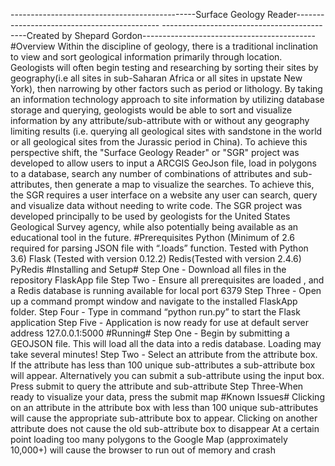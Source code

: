 ----------------------------------------------Surface Geology Reader--------------------------------------------
--------------------------------------------Created by Shepard Gordon-------------------------------------------
#Overview
Within the discipline of geology, there is a traditional inclination to view and sort geological information primarily through location. Geologists will often begin testing and researching by sorting their sites by geography(i.e all sites in sub-Saharan Africa or all sites in upstate New York), then narrowing by other factors such as period or lithology. By taking an information technology approach to site information by utilizing database storage and querying, geologists would be able to sort and visualize information by any attribute/sub-attribute with or without any geography limiting results (i.e. querying all geological sites with sandstone in the world or all geological sites from the Jurassic period in China). To achieve this perspective shift, the "Surface Geology Reader" or "SGR" project was developed to allow users to input a ARCGIS GeoJson file, load in polygons to a database, search any number of combinations of attributes and sub-attributes, then generate a map to visualize the searches. To achieve this, the SGR requires a user interface on a website any user can search, query and visualize data without needing to write code. The SGR project was developed principally to be used by geologists for the United States Geological Survey agency, while also potentially being available as an educational tool in the future.
#Prerequisites
Python (Minimum of 2.6 required for parsing JSON file with “.loads” function. Tested with Python 3.6)
Flask (Tested with version 0.12.2)
Redis(Tested with version 2.4.6)
PyRedis
#Installing and Setup#
Step One - Download all files in the repository FlaskApp file
Step Two - Ensure all prerequisites are loaded , and a Redis database is running available for local port 6379
Step Three - Open up a command prompt window and navigate to the installed FlaskApp folder.
Step Four - Type in command “python run.py” to start the Flask application
Step Five - Application is now ready for use at default server address 127.0.0.1:5000
#Running#
Step One - Begin by submitting a GEOJSON file. This will load all the data into a redis database. Loading may take several minutes!
Step Two - Select an attribute from the attribute box. If the attribute has less than 100 unique sub-attributes a sub-attribute box will appear. Alternatively you can submit a sub-attribute using the input box. Press submit to query the attribute and sub-attribute 
Step Three-When ready to visualize your data, press the submit map
#Known Issues#
Clicking on an attribute in the attribute box with less than 100 unique sub-attributes will cause the appropriate sub-attribute box to appear. Clicking on another attribute does not cause the old sub-attribute box to disappear
At a certain point loading too many polygons to the Google Map (approximately 10,000+) will cause the browser to run out of memory and crash

